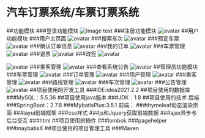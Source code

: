 # 汽车订票系统/车票订票系统
##功能模块
###登录功能模块
![Image text](https://github.com/iesrc/shoots/blob/master/login.png)
###注册功能模块
![avatar](src\main\resources\shoots\register.png)
##用户功能模块
###用户主页面
![avatar](src\main\resources\shoots\usermain.png)
###搜索车次
![avatar](src\main\resources\shoots\searchSchedule.png)
###预定车票
![avatar](src\main\resources\shoots\bookTicket.png)
###确认订单信息
![avatar](src\main\resources\shoots\comfirmOrder.png)
###我的订单
![avatar](src\main\resources\shoots\myOrder.png)
###车票管理
![avatar](src\main\resources\shoots\ticketManage.png)
###退票
![avatar](src\main\resources\shoots\refund.png)
###改签
![avatar](src\main\resources\shoots\change.png)

![avatar](src\main\resources\shoots\change2.png)
###乘客管理
![avatar](src\main\resources\shoots\passenger.png)
###查看系统公告
![avatar](src\main\resources\shoots\lookNews.png)
##管理员功能模块
###车票管理
![avatar](src\main\resources\shoots\manageTicket.png)
###订单管理
![avatar](src\main\resources\shoots\manageOrder.png)
###用户管理
![avatar](src\main\resources\shoots\user.png)
###乘客管理
![avatar](src\main\resources\shoots\managePassenger.png)
###路线管理
![avatar](src\main\resources\shoots\routes.png)
###车次管理
![avatar](src\main\resources\shoots\schedule.png)
###公告管理
![avatar](src\main\resources\shoots\manageNews.png)
##项目使用的开发工具
###IDE:idea2021.2.2
##项目使用的数据库
###MySQL：5.5.36
##项目使用java版本
###JDK：1.8
##项目使用的技术
后端
###SpringBoot：2.7.8
###MybatisPlus:3.5.1
前端：
###thymeleaf动态渲染页面
###layui前端框架
###css样式
###js和Jquery获取前端数据
###ajax异步与后台交互
###html
##项目使用的插件
###lombok
###pagehelper
###maybatisX
##项目使用的项目管理工具
###Maven











